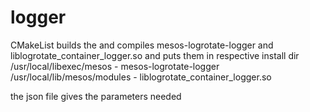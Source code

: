 # logger
CMakeList builds the and compiles mesos-logrotate-logger and liblogrotate_container_logger.so
and puts them in respective install dir
/usr/local/libexec/mesos - mesos-logrotate-logger
/usr/local/lib/mesos/modules - liblogrotate_container_logger.so

the json file gives the parameters needed

